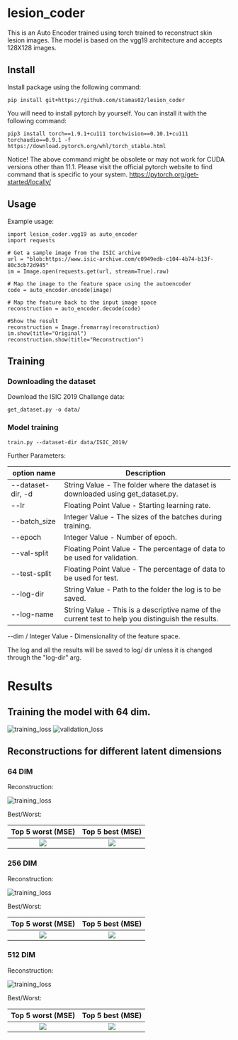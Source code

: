 # lesion_coder
This is an Auto Encoder trained using torch trained to reconstruct skin lesion images.
The model is based on the vgg19 architecture and accepts 128X128 images.

## Install
Install package using the following command:

```
pip install git+https://github.com/stamas02/lesion_coder        
```

You will need to install pytorch by yourself. You can install it with the 
following command: 

```
pip3 install torch==1.9.1+cu111 torchvision==0.10.1+cu111 torchaudio==0.9.1 -f https://download.pytorch.org/whl/torch_stable.html
```

Notice! The above command might be obsolete or may not work for CUDA versions 
other than 11.1. Please visit the official pytorch website to find command that
is specific to your system. https://pytorch.org/get-started/locally/

## Usage
Example usage:

```
import lesion_coder.vgg19 as auto_encoder
import requests

# Get a sample image from the ISIC archive
url = "blob:https://www.isic-archive.com/c0949edb-c104-4b74-b13f-80c3cb72d945"
im = Image.open(requests.get(url, stream=True).raw)

# Map the image to the feature space using the autoencoder
code = auto_encoder.encode(image)

# Map the feature back to the input image space
reconstruction = auto_encoder.decode(code)

#Show the result
reconstruction = Image.fromarray(reconstruction)
im.show(title="Original")
reconstruction.show(title="Reconstruction")
```
    
    
## Training

### Downloading the dataset
Download the ISIC 2019 Challange data:

```
get_dataset.py -o data/
```

### Model training

```
train.py --dataset-dir data/ISIC_2019/
```

Further Parameters:

option name |       Description
--- | --- 
--dataset-dir, -d |     String Value - The folder where the dataset is downloaded using get_dataset.py.
--lr |                  Floating Point Value - Starting learning rate.
--batch_size |          Integer Value - The sizes of the batches during training.
--epoch |               Integer Value - Number of epoch.
--val-split |           Floating Point Value - The percentage of data to be used for validation.
--test-split |          Floating Point Value - The percentage of data to be used for test.
--log-dir |             String Value - Path to the folder the log is to be saved.
--log-name |            String Value - This is a descriptive name of the current test to help you distinguish the results.
--dim /                 Integer Value - Dimensionality of the feature space.

The log and all the results will be saved to log/ dir unless it is changed through the "log-dir" arg.

# Results

## Training the model with 64 dim. 
![training_loss](https://github.com/stamas02/lesion_coder/blob/main/images/Training%20Loss.png)
![validation_loss](https://github.com/stamas02/lesion_coder/blob/main/images/Validation%20Loss.png)

## Reconstructions for different latent dimensions
### 64 DIM
Reconstruction:

![training_loss](https://github.com/stamas02/lesion_coder/blob/main/images/dim64-029_viz.png)

Best/Worst:

Top 5 worst (MSE)            |  Top 5 best (MSE)
:-------------------------:|:-------------------------:
![](https://github.com/stamas02/lesion_coder/blob/main/images/dim64best_top5.png)  |  ![](https://github.com/stamas02/lesion_coder/blob/main/images/dim64worst_top5.png)


### 256 DIM
Reconstruction:

![training_loss](https://github.com/stamas02/lesion_coder/blob/main/images/dim128-029_viz.png)

Best/Worst:

Top 5 worst (MSE)            |  Top 5 best (MSE)
:-------------------------:|:-------------------------:
![](https://github.com/stamas02/lesion_coder/blob/main/images/dim128best_top5.png)  |  ![](https://github.com/stamas02/lesion_coder/blob/main/images/dim128worst_top5.png)


### 512 DIM
Reconstruction:

![training_loss](https://github.com/stamas02/lesion_coder/blob/main/images/dim512-029_viz.png)

Best/Worst:

Top 5 worst (MSE)            |  Top 5 best (MSE)
:-------------------------:|:-------------------------:
![](https://github.com/stamas02/lesion_coder/blob/main/images/dim512best_top5.png)  |  ![](https://github.com/stamas02/lesion_coder/blob/main/images/dim512worst_top5.png)


    
